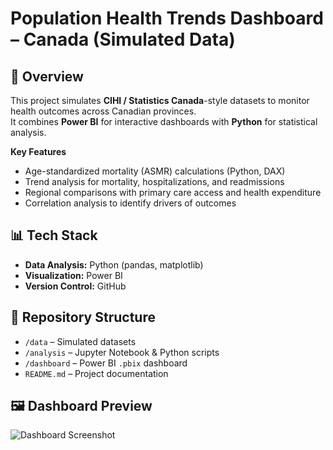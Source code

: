 # Population Health Trends Dashboard – Canada (Simulated Data)

## 📌 Overview
This project simulates **CIHI / Statistics Canada**-style datasets to monitor health outcomes across Canadian provinces.  
It combines **Power BI** for interactive dashboards with **Python** for statistical analysis.

**Key Features**
- Age-standardized mortality (ASMR) calculations (Python, DAX)
- Trend analysis for mortality, hospitalizations, and readmissions
- Regional comparisons with primary care access and health expenditure
- Correlation analysis to identify drivers of outcomes

## 📊 Tech Stack
- **Data Analysis:** Python (pandas, matplotlib)
- **Visualization:** Power BI
- **Version Control:** GitHub

## 📁 Repository Structure
- `/data` – Simulated datasets
- `/analysis` – Jupyter Notebook & Python scripts
- `/dashboard` – Power BI `.pbix` dashboard
- `README.md` – Project documentation

## 🖼 Dashboard Preview
![Dashboard Screenshot](dashboard_preview.png)


